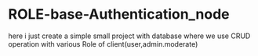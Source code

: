 # ROLE-base-Authentication_node
here i just create a simple small project with database where we  use CRUD operation with various Role of client(user,admin.moderate)
